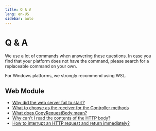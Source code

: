 ```yaml
---
title: Q & A
lang: en-US
sidebar: auto
---
```


# Q & A

We use a lot of commands when answering these questions. In case you find that your platform does not have the command, please search for a replaceable command on your own.

For Windows platforms, we strongly recommend using WSL.

## Web Module

- [Why did the web server fail to start?](failed_to_start_web_server.md)
- [What to choose as the receiver for the Controller methods](choose_func_recever_for_web.md)
- [What does CopyRequestBody mean?](what-is-copy-request-body.md)
- [Why can't I read the contents of the HTTP body?](why_can_not_read_data_from_body.md)
- [How to interrupt an HTTP request and return immediately?](../web/router/ctrl_style/controller.md)
